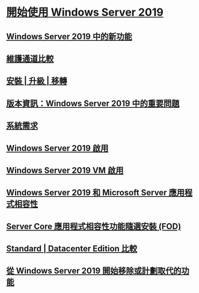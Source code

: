 # [開始使用 Windows Server 2019](get-started-19.md) 
## [Windows Server 2019 中的新功能](whats-new-19.md)
## [維護通道比較](servicing-channels-19.md)
## [安裝 | 升級 | 移轉](install-upgrade-migrate-19.md)
## [版本資訊：Windows Server 2019 中的重要問題](rel-notes-19.md)
## [系統需求](sys-reqs-19.md)
## [Windows Server 2019 啟用](activation-19.md)
## [Windows Server 2019 VM 啟用](vm-activation-19.md)
## [Windows Server 2019 和 Microsoft Server 應用程式相容性](app-compat-19.md)
## [Server Core 應用程式相容性功能隨選安裝 (FOD)](install-fod-19.md)
## [Standard | Datacenter Edition 比較](editions-comparison-19.md)
## [從 Windows Server 2019 開始移除或計劃取代的功能](removed-features-19.md)












